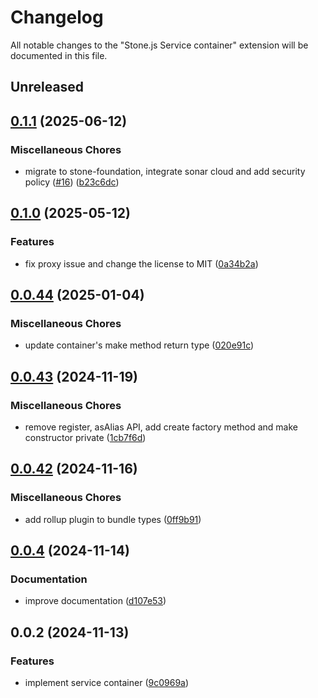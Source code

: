 # Changelog

All notable changes to the "Stone.js Service container" extension will be documented in this file.

## Unreleased


## [0.1.1](https://github.com/stone-foundation/stone-js-service-container/compare/v0.1.0...v0.1.1) (2025-06-12)


### Miscellaneous Chores

* migrate to stone-foundation, integrate sonar cloud and add security policy ([#16](https://github.com/stone-foundation/stone-js-service-container/issues/16)) ([b23c6dc](https://github.com/stone-foundation/stone-js-service-container/commit/b23c6dc962dcf30abb2b575b8424646c99ea2c9d))

## [0.1.0](https://github.com/stone-foundation/stone-js-service-container/compare/v0.0.44...v0.1.0) (2025-05-12)


### Features

* fix proxy issue and change the license to MIT ([0a34b2a](https://github.com/stone-foundation/stone-js-service-container/commit/0a34b2a7bbc717ca808ccc9b15f0b1794b6d1d46))

## [0.0.44](https://github.com/stone-foundation/stone-js-service-container/compare/v0.0.43...v0.0.44) (2025-01-04)


### Miscellaneous Chores

* update container's make method return type ([020e91c](https://github.com/stone-foundation/stone-js-service-container/commit/020e91c7b464b5fa785c869702b6bef84b206d51))

## [0.0.43](https://github.com/stone-foundation/stone-js-service-container/compare/v0.0.42...v0.0.43) (2024-11-19)


### Miscellaneous Chores

* remove register, asAlias API, add create factory method and make constructor private ([1cb7f6d](https://github.com/stone-foundation/stone-js-service-container/commit/1cb7f6dac6e15193d4bf42125eca5f5db5f771b5))

## [0.0.42](https://github.com/stone-foundation/stone-js-service-container/compare/v0.0.4...v0.0.42) (2024-11-16)


### Miscellaneous Chores

* add rollup plugin to bundle types ([0ff9b91](https://github.com/stone-foundation/stone-js-service-container/commit/0ff9b9142bca163f80869df46a66780942ea289c))

## [0.0.4](https://github.com/stone-foundation/stone-js-service-container/compare/v0.0.2...v0.0.4) (2024-11-14)


### Documentation

* improve documentation ([d107e53](https://github.com/stone-foundation/stone-js-service-container/commit/d107e53cee1123db0ac4e6e4969717095de089cd))

## 0.0.2 (2024-11-13)


### Features

* implement service container ([9c0969a](https://github.com/stone-foundation/stone-js-service-container/commit/9c0969a4246c13739f0f1d6c59c60d8e05f0518f))
